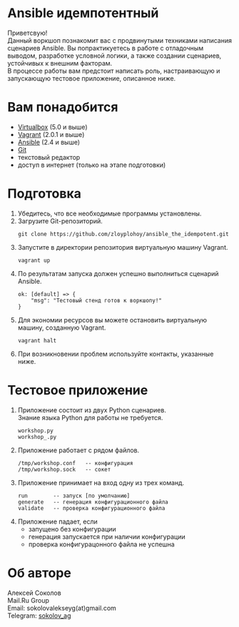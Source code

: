 # Ansible идемпотентный
Приветсвую!  
Данный воркшоп познакомит вас с продвинутыми техниками написания сценариев Ansible. Вы попрактикуетесь в работе с отладочным выводом, разработке условной логики, а также создании сценариев, устойчивых к внешним факторам.       
В процессе работы вам предстоит написать роль, настраивающую и запускающую тестовое приложение, описанное ниже.  


# Вам понадобится
* [Virtualbox](https://www.virtualbox.org/wiki/Downloads) (5.0 и выше)
* [Vagrant](https://www.vagrantup.com/downloads.html) (2.0.1 и выше)
* [Ansible](https://docs.ansible.com/ansible/latest/installation_guide/intro_installation.html) (2.4 и выше)
* [Git](https://git-scm.com/downloads)
* текстовый редактор
* доступ в интернет (только на этапе подготовки)


# Подготовка
1.  Убедитесь, что все необходимые программы установлены.
2.  Загрузите Git-репозиторий.
    ```
    git clone https://github.com/zloyplohoy/ansible_the_idempotent.git
    ```
3.  Запустите в директории репозитория виртуальную машину Vagrant.
    ```
    vagrant up
    ```
4.  По результатам запуска должен успешно выполниться сценарий Ansible.
    ```
    ok: [default] => {
        "msg": "Тестовый стенд готов к воркшопу!"
    }
    ```
5.  Для экономии ресурсов вы можете остановить виртуальную машину, созданную Vagrant.
    ```
    vagrant halt
    ```
5.  При возникновении проблем используйте контакты, указанные ниже.


# Тестовое приложение
1.  Приложение состоит из двух Python сценариев.  
    Знание языка Python для работы не требуется.
    ```
    workshop.py
    workshop_.py
    ```
2.  Приложение работает с рядом файлов.
    ```
    /tmp/workshop.conf   -- конфигурация
    /tmp/workshop.sock   -- сокет
    ```
3.  Приложение принимает на вход одну из трех команд.
    ```
    run        -- запуск [по умолчанию]
    generate   -- генерация конфигурационного файла
    validate   -- проверка конфигурационного файла
    ```
4.  Приложение падает, если
    * запущено без конфигурации
    * генерация запускается при наличии конфигурации
    * проверка конфигурацонного файла не успешна


# Об авторе
Алексей Соколов  
Mail.Ru Group  
Email: sokolovalekseyg(at)gmail.com  
Telegram: [sokolov_ag](https://t.me/sokolov_ag)
